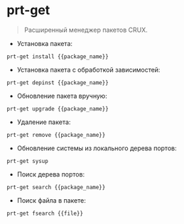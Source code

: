 # prt-get

> Расширенный менеджер пакетов CRUX.

- Установка пакета:

`prt-get install {{package_name}}`

- Установка пакета с обработкой зависимостей:

`prt-get depinst {{package_name}}`

- Обновление пакета вручную:

`prt-get upgrade {{package_name}}`

- Удаление пакета:

`prt-get remove {{package_name}}`

- Обновление системы из локального дерева портов:

`prt-get sysup`

- Поиск дерева портов:

`prt-get search {{package_name}}`

- Поиск файла в пакете:

`prt-get fsearch {{file}}`

